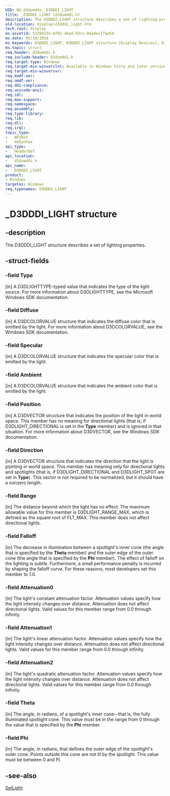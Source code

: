 ```yaml
---
UID: NS:d3dumddi._D3DDDI_LIGHT
title: _D3DDDI_LIGHT (d3dumddi.h)
description: The D3DDDI_LIGHT structure describes a set of lighting properties.
old-location: display\d3dddi_light.htm
tech.root: display
ms.assetid: 53204334-bf91-46ad-93cc-84a4ec17ae54
ms.date: 05/10/2018
ms.keywords: D3DDDI_LIGHT, D3DDDI_LIGHT structure [Display Devices], D3D_other_Structs_4f43b697-886b-47bf-97b9-603306e899f8.xml, _D3DDDI_LIGHT, d3dumddi/D3DDDI_LIGHT, display.d3dddi_light
ms.topic: struct
req.header: d3dumddi.h
req.include-header: D3dumddi.h
req.target-type: Windows
req.target-min-winverclnt: Available in Windows Vista and later versions of the Windows operating systems.
req.target-min-winversvr: 
req.kmdf-ver: 
req.umdf-ver: 
req.ddi-compliance: 
req.unicode-ansi: 
req.idl: 
req.max-support: 
req.namespace: 
req.assembly: 
req.type-library: 
req.lib: 
req.dll: 
req.irql: 
topic_type:
-	APIRef
-	kbSyntax
api_type:
-	HeaderDef
api_location:
-	d3dumddi.h
api_name:
-	D3DDDI_LIGHT
product:
- Windows
targetos: Windows
req.typenames: D3DDDI_LIGHT
---
```


# _D3DDDI_LIGHT structure


## -description


The D3DDDI_LIGHT structure describes a set of lighting properties. 


## -struct-fields




### -field Type

[in] A D3DLIGHTTYPE-typed value that indicates the type of the light source. For more information about D3DLIGHTTYPE, see the Microsoft Windows SDK documentation.


### -field Diffuse

[in] A D3DCOLORVALUE structure that indicates the diffuse color that is emitted by the light. For more information about D3DCOLORVALUE, see the Windows SDK documentation.


### -field Specular

[in] A D3DCOLORVALUE structure that indicates the specular color that is emitted by the light.


### -field Ambient

[in] A D3DCOLORVALUE structure that indicates the ambient color that is emitted by the light.


### -field Position

[in] A D3DVECTOR structure that indicates the position of the light in world space. This member has no meaning for directional lights (that is, if D3DLIGHT_DIRECTIONAL is set in the <b>Type</b> member) and is ignored in that situation. For more information about D3DVECTOR, see the Windows SDK documentation.


### -field Direction

[in] A D3DVECTOR structure that indicates the direction that the light is pointing in world space. This member has meaning only for directional lights and spotlights (that is, if D3DLIGHT_DIRECTIONAL and D3DLIGHT_SPOT are set in <b>Type</b>). This vector is not required to be normalized, but it should have a nonzero length.


### -field Range

[in] The distance beyond which the light has no effect. The maximum allowable value for this member is D3DLIGHT_RANGE_MAX, which is defined as the square root of FLT_MAX. This member does not affect directional lights.


### -field Falloff

[in] The decrease in illumination between a spotlight's inner cone (the angle that is specified by the <b>Theta</b> member) and the outer edge of the outer cone (the angle that is specified by the <b>Phi</b> member). The effect of falloff on the lighting is subtle. Furthermore, a small performance penalty is incurred by shaping the falloff curve. For these reasons, most developers set this member to 1.0.


### -field Attenuation0

[in] The light's constant attenuation factor. Attenuation values specify how the light intensity changes over distance. Attenuation does not affect directional lights. Valid values for this member range from 0.0 through infinity.


### -field Attenuation1

[in] The light's linear attenuation factor. Attenuation values specify how the light intensity changes over distance. Attenuation does not affect directional lights. Valid values for this member range from 0.0 through infinity.


### -field Attenuation2

[in] The light's quadratic attenuation factor. Attenuation values specify how the light intensity changes over distance. Attenuation does not affect directional lights. Valid values for this member range from 0.0 through infinity.


### -field Theta

[in] The angle, in radians, of a spotlight's inner cone--that is, the fully illuminated spotlight cone. This value must be in the range from 0 through the value that is specified by the <b>Phi</b> member.


### -field Phi

[in] The angle, in radians, that defines the outer edge of the spotlight's outer cone. Points outside this cone are not lit by the spotlight. This value must be between 0 and Pi.


## -see-also




<a href="https://msdn.microsoft.com/28e3992e-a636-47e2-a5a6-5da06d276b5c">SetLight</a>
 

 


